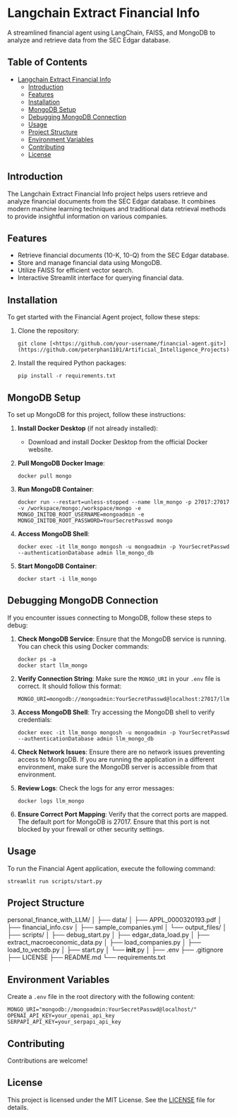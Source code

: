 # Langchain Extract Financial Info

A streamlined financial agent using LangChain, FAISS, and MongoDB to analyze and retrieve data from the SEC Edgar database.

## Table of Contents

- [Langchain Extract Financial Info](#langchain-extract-financial-info)
  - [Introduction](#introduction)
  - [Features](#features)
  - [Installation](#installation)
  - [MongoDB Setup](#mongodb-setup)
  - [Debugging MongoDB Connection](#debugging-mongodb-connection)
  - [Usage](#usage)
  - [Project Structure](#project-structure)
  - [Environment Variables](#environment-variables)
  - [Contributing](#contributing)
  - [License](#license)

## Introduction

The Langchain Extract Financial Info project helps users retrieve and analyze financial documents from the SEC Edgar database. It combines modern machine learning techniques and traditional data retrieval methods to provide insightful information on various companies.

## Features

- Retrieve financial documents (10-K, 10-Q) from the SEC Edgar database.
- Store and manage financial data using MongoDB.
- Utilize FAISS for efficient vector search.
- Interactive Streamlit interface for querying financial data.

## Installation

To get started with the Financial Agent project, follow these steps:

1. Clone the repository:
    
    ```
    git clone [<https://github.com/your-username/financial-agent.git>](https://github.com/peterphan1101/Artificial_Intelligence_Projects)

    ```
    
2. Install the required Python packages:
    
    ```
    pip install -r requirements.txt

    ```
    

## MongoDB Setup

To set up MongoDB for this project, follow these instructions:

1. **Install Docker Desktop** (if not already installed):
    - Download and install Docker Desktop from the official Docker website.
2. **Pull MongoDB Docker Image**:
    
    ```
    docker pull mongo
    ```
    
3. **Run MongoDB Container**:
    
    ```
    docker run --restart=unless-stopped --name llm_mongo -p 27017:27017 -v /workspace/mongo:/workspace/mongo -e MONGO_INITDB_ROOT_USERNAME=mongoadmin -e MONGO_INITDB_ROOT_PASSWORD=YourSecretPasswd mongo

    ```
    
4. **Access MongoDB Shell**:
    
    ```
    docker exec -it llm_mongo mongosh -u mongoadmin -p YourSecretPasswd --authenticationDatabase admin llm_mongo_db
    
    ```
    
5. **Start MongoDB Container**:
    
    ```
    docker start -i llm_mongo

    ```
    

## Debugging MongoDB Connection

If you encounter issues connecting to MongoDB, follow these steps to debug:

1. **Check MongoDB Service**:
Ensure that the MongoDB service is running. You can check this using Docker commands:
    
    ```
    docker ps -a
    docker start llm_mongo

    ```
    
2. **Verify Connection String**:
Make sure the `MONGO_URI` in your `.env` file is correct. It should follow this format:
    
    ```
    MONGO_URI=mongodb://mongoadmin:YourSecretPasswd@localhost:27017/llm_mongo_db

    ```
    
3. **Access MongoDB Shell**:
Try accessing the MongoDB shell to verify credentials:
    
    ```
    docker exec -it llm_mongo mongosh -u mongoadmin -p YourSecretPasswd --authenticationDatabase admin llm_mongo_db

    ```
    
4. **Check Network Issues**:
Ensure there are no network issues preventing access to MongoDB. If you are running the application in a different environment, make sure the MongoDB server is accessible from that environment.


5. **Review Logs**:
Check the logs for any error messages:
    
    ```
    docker logs llm_mongo

    ```
    
6. **Ensure Correct Port Mapping**:
Verify that the correct ports are mapped. The default port for MongoDB is 27017. Ensure that this port is not blocked by your firewall or other security settings.

## Usage

To run the Financial Agent application, execute the following command:

```
streamlit run scripts/start.py

```

## Project Structure

personal_finance_with_LLM/
│
├── data/
│   ├── APPL_0000320193.pdf
│   ├── financial_info.csv
│   ├── sample_companies.yml
│   └── output_files/
│
├── scripts/
│   ├── debug_start.py
│   ├── edgar_data_load.py
│   ├── extract_macroeconomic_data.py
│   ├── load_companies.py
│   ├── load_to_vectdb.py
│   ├── start.py
│   └── __init__.py
│
├── .env
├── .gitignore
├── LICENSE
├── README.md
└── requirements.txt


## Environment Variables

Create a `.env` file in the root directory with the following content:

```
MONGO_URI="mongodb://mongoadmin:YourSecretPasswd@localhost/" 
OPENAI_API_KEY=your_openai_api_key
SERPAPI_API_KEY=your_serpapi_api_key

```

## Contributing

Contributions are welcome!

## License

This project is licensed under the MIT License. See the [LICENSE](notion://www.notion.so/LICENSE.md) file for details.
